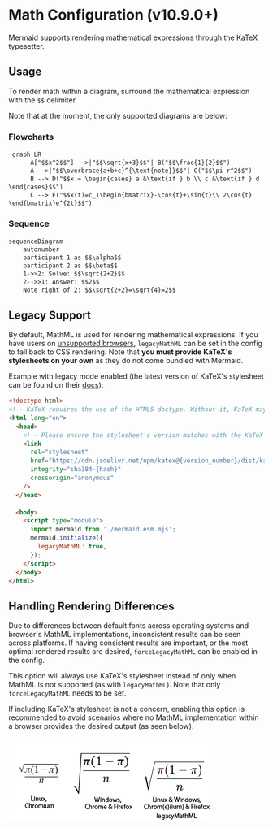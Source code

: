 # Math Configuration (v10.9.0+)

Mermaid supports rendering mathematical expressions through the [KaTeX](https://katex.org/) typesetter.

## Usage

To render math within a diagram, surround the mathematical expression with the `$$` delimiter.

Note that at the moment, the only supported diagrams are below:

### Flowcharts

```mermaid
 graph LR
      A["$$x^2$$"] -->|"$$\sqrt{x+3}$$"| B("$$\frac{1}{2}$$")
      A -->|"$$\overbrace{a+b+c}^{\text{note}}$$"| C("$$\pi r^2$$")
      B --> D("$$x = \begin{cases} a &\text{if } b \\ c &\text{if } d \end{cases}$$")
      C --> E("$$x(t)=c_1\begin{bmatrix}-\cos{t}+\sin{t}\\ 2\cos{t} \end{bmatrix}e^{2t}$$")
```

### Sequence

```mermaid
sequenceDiagram
    autonumber
    participant 1 as $$\alpha$$
    participant 2 as $$\beta$$
    1->>2: Solve: $$\sqrt{2+2}$$
    2-->>1: Answer: $$2$$
    Note right of 2: $$\sqrt{2+2}=\sqrt{4}=2$$
```

## Legacy Support

By default, MathML is used for rendering mathematical expressions. If you have users on [unsupported browsers](https://caniuse.com/?search=mathml), `legacyMathML` can be set in the config to fall back to CSS rendering. Note that **you must provide KaTeX's stylesheets on your own** as they do not come bundled with Mermaid.

Example with legacy mode enabled (the latest version of KaTeX's stylesheet can be found on their [docs](https://katex.org/docs/browser.html)):

```html
<!doctype html>
<!-- KaTeX requires the use of the HTML5 doctype. Without it, KaTeX may not render properly -->
<html lang="en">
  <head>
    <!-- Please ensure the stylesheet's version matches with the KaTeX version in your package-lock -->
    <link
      rel="stylesheet"
      href="https://cdn.jsdelivr.net/npm/katex@{version_number}/dist/katex.min.css"
      integrity="sha384-{hash}"
      crossorigin="anonymous"
    />
  </head>

  <body>
    <script type="module">
      import mermaid from './mermaid.esm.mjs';
      mermaid.initialize({
        legacyMathML: true,
      });
    </script>
  </body>
</html>
```

## Handling Rendering Differences

Due to differences between default fonts across operating systems and browser's MathML implementations, inconsistent results can be seen across platforms. If having consistent results are important, or the most optimal rendered results are desired, `forceLegacyMathML` can be enabled in the config. 

This option will always use KaTeX's stylesheet instead of only when MathML is not supported (as with `legacyMathML`). Note that only `forceLegacyMathML` needs to be set.

If including KaTeX's stylesheet is not a concern, enabling this option is recommended to avoid scenarios where no MathML implementation within a browser provides the desired output (as seen below).

![Image showing differences between Browsers](img/mathMLDifferences.png)
